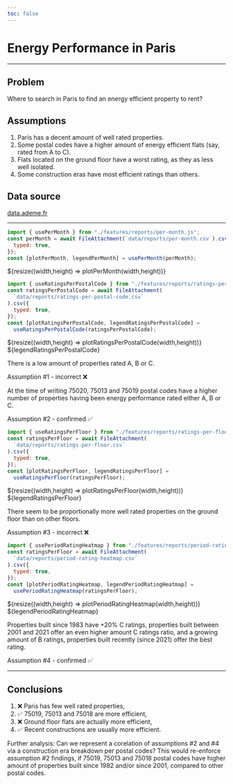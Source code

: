 ```yaml
---
toc: false
---
```


# Energy Performance in Paris

---

## Problem

Where to search in Paris to find an energy efficient property to rent?

## Assumptions

1. Paris has a decent amount of well rated properties.
2. Some postal codes have a higher amount of energy efficient flats (say, rated from A to C).
3. Flats located on the ground floor have a worst rating, as they as less well isolated.
4. Some construction eras have most efficient ratings than others.

## Data source

[data.ademe.fr](https://data.ademe.fr/datasets/dpe-v2-logements-existants)

---

```js
import { usePerMonth } from "./features/reports/per-month.js";
const perMonth = await FileAttachment(`data/reports/per-month.csv`).csv({
  typed: true,
});
const [plotPerMonth, legendPerMonth] = usePerMonth(perMonth);
```

<div class="grid grid-cols-1" style="grid-auto-rows: 504px;">
  <div class="card" style="display: flex; flex-direction: column;">
    <div style="flex:1;">
      ${resize((width,height) => plotPerMonth(width,height))}
    </div>
  </div>
</div>

```js
import { useRatingsPerPostalCode } from "./features/reports/ratings-per-postal-code.js";
const ratingsPerPostalCode = await FileAttachment(
  `data/reports/ratings-per-postal-code.csv`
).csv({
  typed: true,
});
const [plotRatingsPerPostalCode, legendRatingsPerPostalCode] =
  useRatingsPerPostalCode(ratingsPerPostalCode);
```

<div class="grid grid-cols-1" style="grid-auto-rows: 504px;">
  <div class="card" style="display: flex; flex-direction: column;">
    <div style="flex:1;">
      ${resize((width,height) => plotRatingsPerPostalCode(width,height))}
    </div>
    <div style="flex: 0; justify-items: center;">
      ${legendRatingsPerPostalCode}
    </div>
  </div>
</div>

<div class="note">

There is a low amount of properties rated A, B or C.

Assumption #1 - incorrect ❌

</div>
<div class="note">

At the time of writing 75020, 75013 and 75019 postal codes have a higher number of properties having been energy performance rated either A, B or C.

Assumption #2 - confirmed ✅

</div>

```js
import { useRatingsPerFloor } from "./features/reports/ratings-per-floor.js";
const ratingsPerFloor = await FileAttachment(
  `data/reports/ratings-per-floor.csv`
).csv({
  typed: true,
});
const [plotRatingsPerFloor, legendRatingsPerFloor] =
  useRatingsPerFloor(ratingsPerFloor);
```

<div class="grid grid-cols-1" style="grid-auto-rows: 504px;">
  <div class="card" style="display: flex; flex-direction: column;">
    <div style="flex:1;">
      ${resize((width,height) => plotRatingsPerFloor(width,height))}
    </div>
    <div style="flex: 0; justify-items: center;">
      ${legendRatingsPerFloor}
    </div>
  </div>
</div>

<div class="note">

There seem to be proportionally more well rated properties on the ground floor than on other floors.

Assumption #3 - incorrect ❌

</div>

```js
import { usePeriodRatingHeatmap } from "./features/reports/period-rating-heatmap.js";
const ratingsPerFloor = await FileAttachment(
  `data/reports/period-rating-heatmap.csv`
).csv({
  typed: true,
});
const [plotPeriodRatingHeatmap, legendPeriodRatingHeatmap] =
  usePeriodRatingHeatmap(ratingsPerFloor);
```

<div class="grid grid-cols-1" style="grid-auto-rows: 504px;">
  <div class="card" style="display: flex; flex-direction: column;">
    <div style="flex:1;">
      ${resize((width,height) => plotPeriodRatingHeatmap(width,height))}
    </div>
    <div style="flex: 0; justify-items: center;">
      ${legendPeriodRatingHeatmap}
    </div>
  </div>
</div>

<div class="note">

Properties built since 1983 have +20% C ratings, properties built between 2001 and 2021 offer an even higher amount C ratings ratio, and a growing amount of B ratings, properties built recently (since 2021) offer the best rating.

Assumption #4 - confirmed ✅

</div>

-----

## Conclusions

1. ❌ Paris has few well rated properties,
2. ✅ 75019, 75013 and 75018 are more efficient,
3. ❌ Ground floor flats are actually more efficient,
4. ✅ Recent constructions are usually more efficient.

<div class="note">

Further analysis: Can we represent a corelation of assumptions #2 and #4 via a construction era breakdown per postal codes? This would re-enforce assumption #2 findings, if 75019, 75013 and 75018 postal codes have higher amount of properties built since 1982 and/or since 2001, compared to other postal codes.

</div>